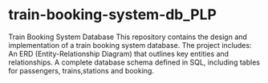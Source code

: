 # train-booking-system-db_PLP
Train Booking System Database This repository contains the design and implementation of a train booking system database. The project includes:  An ERD (Entity-Relationship Diagram) that outlines key entities and relationships. A complete database schema defined in SQL, including tables for passengers, trains,stations and booking.
